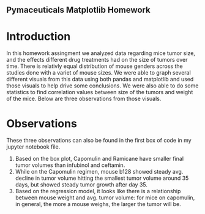 ## Pymaceuticals Matplotlib Homework
# Introduction
In this homework assingment we analyzed data regarding mice tumor size, and the effects different drug treatments had on the size of tumors over time. There is relativly equal distribution of mouse genders across the studies done with a variet of mouse sizes. We were able to graph several different visuals from this data using both pandas and matplotlib and used those visuals to help drive some conclusions. We were also able to do some statistics to find correlation values between size of the tumors and weight of the mice. Below are three observations from those visuals. 

# Observations 
These three observations can also be found in the first box of code in my jupyter notebook file. 
1. Based on the box plot, Capomulin and Ramicane have smaller final tumor volumes than infubinol and ceftamin. 
2. While on the Capomulin regimen, mouse b128 showed steady avg. decline in tumor volume hitting the smallest tumor volume around 35 days, but showed steady tumor growth after day 35. 
3. Based on the regression model, it looks like there is a relationship between mouse weight and avg. tumor volume: for mice on capomulin, in general, the more a mouse weighs, the larger the tumor will be. 

